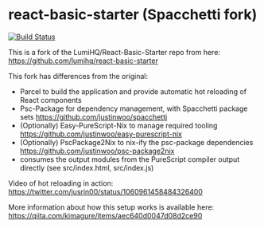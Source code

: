 # react-basic-starter (Spacchetti fork)

[![Build Status](https://travis-ci.org/justinwoo/spacchetti-react-basic-starter.svg?branch=master)](https://travis-ci.org/justinwoo/spacchetti-react-basic-starter)

This is a fork of the LumiHQ/React-Basic-Starter repo from here: <https://github.com/lumihq/react-basic-starter>

This fork has differences from the original:

* Parcel to build the application and provide automatic hot reloading of React components
* Psc-Package for dependency management, with Spacchetti package sets <https://github.com/justinwoo/spacchetti>
* (Optionally) Easy-PureScript-Nix to manage required tooling <https://github.com/justinwoo/easy-purescript-nix>
* (Optionally) PscPackage2Nix to nix-ify the psc-package dependencies <https://github.com/justinwoo/psc-package2nix>
* consumes the output modules from the PureScript compiler output directly (see src/index.html, src/index.js)

Video of hot reloading in action: <https://twitter.com/jusrin00/status/1060961458484326400>

More information about how this setup works is available here: <https://qiita.com/kimagure/items/aec640d0047d08d2ce90>
